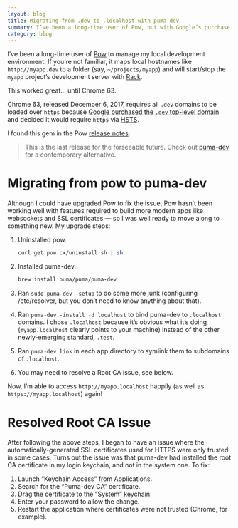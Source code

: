 ```yaml
---
layout: blog
title: Migrating from .dev to .localhost with puma-dev
summary: I’ve been a long-time user of Pow, but with Google’s purchase of the .dev top-level domain, I’m in search of a new way of running Rack-compatible local applications. I’ve found puma-dev to work well over the new top-level domain of .localhost.
category: blog
---
```


I’ve been a long-time user of [Pow](http://pow.cx) to manage my local development environment. If you’re not familiar, it maps local hostnames like `http://myapp.dev` to a folder (say, `~/projects/myapp`) and will start/stop the `myapp` project’s development server with [Rack](https://rack.github.io/).

<p class="lede">This worked great… until Chrome 63.</p>

Chrome 63, released December 6, 2017, requires all `.dev` domains to be loaded over `https` because <a href="https://icannwiki.org/.dev">Google purchased the `.dev` top-level domain</a> and decided it would require `https` via [HSTS](https://en.wikipedia.org/wiki/HTTP_Strict_Transport_Security).

I found this gem in the Pow [release notes](http://pow.cx/manual.html#section_6):

> This is the last release for the forseeable future. Check out [puma-dev](https://github.com/puma/puma-dev#readme) for a contemporary alternative.

# Migrating from pow to puma-dev

Although I could have upgraded Pow to fix the issue, Pow hasn’t been working well with features required to build more modern apps like websockets and SSL certificates — so I was well ready to move along to something new. My upgrade steps:

1. Uninstalled pow.

    ```bash
    curl get.pow.cx/uninstall.sh | sh
    ```
2. Installed puma-dev.

    ```bash
    brew install puma/puma/puma-dev
    ```
3. Ran `sudo puma-dev -setup` to do some more junk (configuring /etc/resolver, but you don’t need to know anything about that).
4. Ran `puma-dev -install -d localhost` to bind puma-dev to `.localhost` domains. I chose `.localhost` because it’s obvious what it’s doing (`myapp.localhost` clearly points to your machine) instead of the other newly-emerging standard, `.test`.
5. Ran `puma-dev link` in each app directory to symlink them to subdomains of `.localhost`.
6. You may need to resolve a Root CA issue, see below.

Now, I’m able to access `http://myapp.localhost` happily (as well as `https://myapp.localhost`) again!

# Resolved Root CA Issue

After following the above steps, I began to have an issue where the automatically-generated SSL certificates used for HTTPS were only trusted in some cases. Turns out the issue was that puma-dev had installed the root CA certificate in my login keychain, and not in the system one. To fix:

1. Launch “Keychain Access” from Applications.
2. Search for the “Puma-dev CA” certificate.
3. Drag the certificate to the “System” keychain.
4. Enter your password to allow the change.
5. Restart the application where certificates were not trusted (Chrome, for example).
